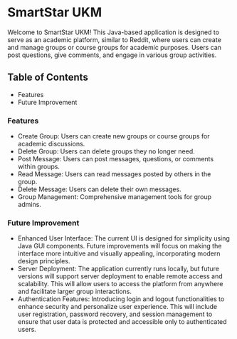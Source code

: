 # SmartStar UKM

Welcome to SmartStar UKM! This Java-based application is designed to serve as an academic platform, similar to Reddit, where users can create and manage groups or course groups for academic purposes. Users can post questions, give comments, and engage in various group activities.

## Table of Contents
- Features
- Future Improvement

### Features
- Create Group: Users can create new groups or course groups for academic discussions.
- Delete Group: Users can delete groups they no longer need.
- Post Message: Users can post messages, questions, or comments within groups.
- Read Message: Users can read messages posted by others in the group.
- Delete Message: Users can delete their own messages.
- Group Management: Comprehensive management tools for group admins.

### Future Improvement
- Enhanced User Interface: The current UI is designed for simplicity using Java GUI components. Future improvements will focus on making the interface more intuitive and visually appealing, incorporating modern design principles.
- Server Deployment: The application currently runs locally, but future versions will support server deployment to enable remote access and scalability. This will allow users to access the platform from anywhere and facilitate larger group interactions.
- Authentication Features: Introducing login and logout functionalities to enhance security and personalize user experience. This will include user registration, password recovery, and session management to ensure that user data is protected and accessible only to authenticated users.
